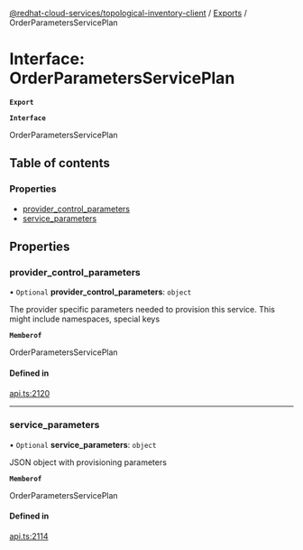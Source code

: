 [@redhat-cloud-services/topological-inventory-client](../README.md) / [Exports](../modules.md) / OrderParametersServicePlan

# Interface: OrderParametersServicePlan

**`Export`**

**`Interface`**

OrderParametersServicePlan

## Table of contents

### Properties

- [provider\_control\_parameters](OrderParametersServicePlan.md#provider_control_parameters)
- [service\_parameters](OrderParametersServicePlan.md#service_parameters)

## Properties

### provider\_control\_parameters

• `Optional` **provider\_control\_parameters**: `object`

The provider specific parameters needed to provision this service. This might include namespaces, special keys

**`Memberof`**

OrderParametersServicePlan

#### Defined in

[api.ts:2120](https://github.com/RedHatInsights/javascript-clients/blob/master/packages/topological-inventory/api.ts#L2120)

___

### service\_parameters

• `Optional` **service\_parameters**: `object`

JSON object with provisioning parameters

**`Memberof`**

OrderParametersServicePlan

#### Defined in

[api.ts:2114](https://github.com/RedHatInsights/javascript-clients/blob/master/packages/topological-inventory/api.ts#L2114)
